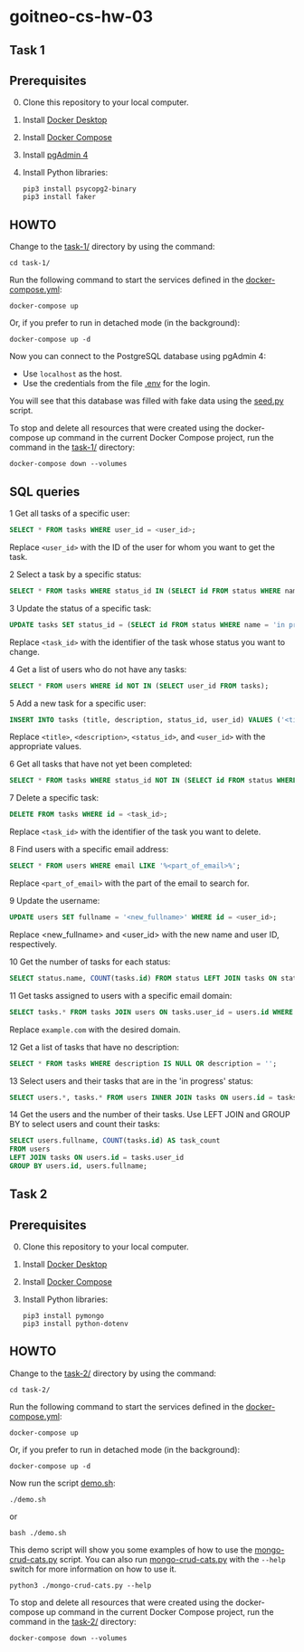 # goitneo-cs-hw-03

## Task 1

## Prerequisites

0. Clone this repository to your local computer.
1. Install [Docker Desktop](https://www.docker.com/products/docker-desktop/)
2. Install [Docker Compose](https://docs.docker.com/compose/install/)
3. Install [pgAdmin 4](https://www.pgadmin.org/download/)
4. Install Python libraries:

   ```shell
   pip3 install psycopg2-binary
   pip3 install faker
   ```

## HOWTO

Change to the [task-1/](task-1/) directory by using the command:

   ```shell
   cd task-1/
   ```

Run the following command to start the services defined in the [docker-compose.yml](task-1/docker-compose.yaml):

```shell
docker-compose up
```

Or, if you prefer to run in detached mode (in the background):

```shell
docker-compose up -d
```

Now you can connect to the PostgreSQL database using pgAdmin 4:

- Use `localhost` as the host.
- Use the credentials from the file [.env](task-1/.env) for the login.

You will see that this database was filled with fake data using the [seed.py](task-1/scripts/seed.py) script.

To stop and delete all resources that were created using the docker-compose up command in the current Docker Compose project, run the command in the [task-1/](task-1/) directory:

```shell
docker-compose down --volumes
```

## SQL queries

1 Get all tasks of a specific user:

```sql
SELECT * FROM tasks WHERE user_id = <user_id>;
```

Replace `<user_id>` with the ID of the user for whom you want to get the task.

2 Select a task by a specific status:

```sql
SELECT * FROM tasks WHERE status_id IN (SELECT id FROM status WHERE name = 'new');
```

3 Update the status of a specific task:

```sql
UPDATE tasks SET status_id = (SELECT id FROM status WHERE name = 'in progress') WHERE id = <task_id>;
```

Replace `<task_id>` with the identifier of the task whose status you want to change.

4 Get a list of users who do not have any tasks:

```sql
SELECT * FROM users WHERE id NOT IN (SELECT user_id FROM tasks);
```

5 Add a new task for a specific user:

```sql
INSERT INTO tasks (title, description, status_id, user_id) VALUES ('<title>', '<description>', <status_id>, <user_id>);
```

Replace `<title>`, `<description>`, `<status_id>`, and `<user_id>` with the appropriate values.

6 Get all tasks that have not yet been completed:

```sql
SELECT * FROM tasks WHERE status_id NOT IN (SELECT id FROM status WHERE name = 'completed');
```

7 Delete a specific task:

```sql
DELETE FROM tasks WHERE id = <task_id>;
```

Replace `<task_id>` with the identifier of the task you want to delete.

8 Find users with a specific email address:

```sql
SELECT * FROM users WHERE email LIKE '%<part_of_email>%';
```

Replace `<part_of_email>` with the part of the email to search for.

9 Update the username:

```sql
UPDATE users SET fullname = '<new_fullname>' WHERE id = <user_id>;
```

Replace <new_fullname> and <user_id> with the new name and user ID, respectively.

10 Get the number of tasks for each status:

```sql
SELECT status.name, COUNT(tasks.id) FROM status LEFT JOIN tasks ON status.id = tasks.status_id GROUP BY status.name;
```

11 Get tasks assigned to users with a specific email domain:

```sql
SELECT tasks.* FROM tasks JOIN users ON tasks.user_id = users.id WHERE users.email LIKE '%@example.com';
```

Replace `example.com` with the desired domain.

12 Get a list of tasks that have no description:

```sql
SELECT * FROM tasks WHERE description IS NULL OR description = '';
```

13 Select users and their tasks that are in the 'in progress' status:

```sql
SELECT users.*, tasks.* FROM users INNER JOIN tasks ON users.id = tasks.user_id WHERE tasks.status_id = (SELECT id FROM status WHERE name = '
```

14 Get the users and the number of their tasks. Use LEFT JOIN and GROUP BY to select users and count their tasks:

```sql
SELECT users.fullname, COUNT(tasks.id) AS task_count
FROM users
LEFT JOIN tasks ON users.id = tasks.user_id
GROUP BY users.id, users.fullname;
```

## Task 2

## Prerequisites

0. Clone this repository to your local computer.
1. Install [Docker Desktop](https://www.docker.com/products/docker-desktop/)
2. Install [Docker Compose](https://docs.docker.com/compose/install/)
3. Install Python libraries:

   ```shell
   pip3 install pymongo
   pip3 install python-dotenv
   ```

## HOWTO

Change to the [task-2/](task-2/) directory by using the command:

   ```shell
   cd task-2/
   ```

Run the following command to start the services defined in the [docker-compose.yml](task-2/docker-compose.yaml):

```shell
docker-compose up
```

Or, if you prefer to run in detached mode (in the background):

```shell
docker-compose up -d
```

Now run the script [demo.sh](task-2/demo.sh):

```shell
./demo.sh
```

or

```shell
bash ./demo.sh
```

This demo script will show you some examples of how to use the [mongo-crud-cats.py](task-2/mongo-crud-cats.py) script.
You can also run [mongo-crud-cats.py](task-2/mongo-crud-cats.py) with the `--help` switch for more information on how to use it.

```shell
python3 ./mongo-crud-cats.py --help
```

To stop and delete all resources that were created using the docker-compose up command in the current Docker Compose project, run the command in the [task-2/](task-2/) directory:

```shell
docker-compose down --volumes
```
